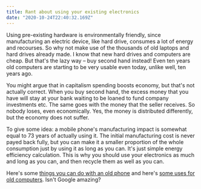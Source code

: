 ```yaml
---
title: Rant about using your existing electronics
date: "2020-10-24T22:40:32.169Z"
---
```

Using pre-existing hardware is environmentally friendly, since manufacturing an electric device, like hard drive, consumes a lot of energy and recourses. So why not make use of the thousands of old laptops and hard drives already made. I know that new hard drives and computers are cheap. But that's the lazy way – buy second hand instead! Even ten years old computers are starting to be very usable even today, unlike well, ten years ago.

You might argue that in capitalism spending boosts economy, but that's not actually correct. When you buy second hand, the excess money that you have will stay at your bank waiting to be loaned to fund company investments etc. The same goes with the money that the seller receives. So nobody loses, even economically. Yes, the money is distributed differently, but the economy does not suffer.

To give some idea: a mobile phone's manufacturing impact is somewhat equal to 73 years of actually using it. The initial manufacturing cost is never payed back fully, but you can make it a smaller proportion of the whole consumption just by using it as long as you can. It's just simple energy efficiency calculation. This is why you should use your electronics as much and long as you can, and then recycle them as well as you can.

Here's some
[things you can do with an old phone](https://www.google.com/search?q=what+to+do+with+an+old+phone)
and here's
[some uses for old computers](https://www.google.com/search?q=what+to+do+with+an+old+computer).
Isn't Google amazing?
